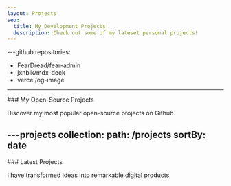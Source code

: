 ```yaml
---
layout: Projects
seo:
  title: My Development Projects
  description: Check out some of my lateset personal projects!
---
```


---github
repositories:
  - FearDread/fear-admin
  - jxnblk/mdx-deck
  - vercel/og-image
---

<PageTitle>
  ### My Open-Source Projects
</PageTitle>

Discover my most popular open-source projects on Github.



---projects
collection:
  path: /projects
  sortBy: date
---

<PageTitle>
  ### Latest Projects
</PageTitle>

I have transformed ideas into remarkable digital products.
